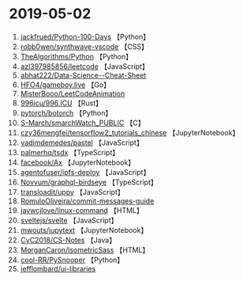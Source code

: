 # 2019-05-02

1. [jackfrued/Python-100-Days](https://github.com/jackfrued/Python-100-Days) 【Python】
2. [robb0wen/synthwave-vscode](https://github.com/robb0wen/synthwave-vscode) 【CSS】
3. [TheAlgorithms/Python](https://github.com/TheAlgorithms/Python) 【Python】
4. [azl397985856/leetcode](https://github.com/azl397985856/leetcode) 【JavaScript】
5. [abhat222/Data-Science--Cheat-Sheet](https://github.com/abhat222/Data-Science--Cheat-Sheet) 
6. [HFO4/gameboy.live](https://github.com/HFO4/gameboy.live) 【Go】
7. [MisterBooo/LeetCodeAnimation](https://github.com/MisterBooo/LeetCodeAnimation) 
8. [996icu/996.ICU](https://github.com/996icu/996.ICU) 【Rust】
9. [pytorch/botorch](https://github.com/pytorch/botorch) 【Python】
10. [S-March/smarchWatch_PUBLIC](https://github.com/S-March/smarchWatch_PUBLIC) 【C】
11. [czy36mengfei/tensorflow2_tutorials_chinese](https://github.com/czy36mengfei/tensorflow2_tutorials_chinese) 【JupyterNotebook】
12. [vadimdemedes/pastel](https://github.com/vadimdemedes/pastel) 【JavaScript】
13. [palmerhq/tsdx](https://github.com/palmerhq/tsdx) 【TypeScript】
14. [facebook/Ax](https://github.com/facebook/Ax) 【JupyterNotebook】
15. [agentofuser/ipfs-deploy](https://github.com/agentofuser/ipfs-deploy) 【JavaScript】
16. [Novvum/graphql-birdseye](https://github.com/Novvum/graphql-birdseye) 【TypeScript】
17. [transloadit/uppy](https://github.com/transloadit/uppy) 【JavaScript】
18. [RomuloOliveira/commit-messages-guide](https://github.com/RomuloOliveira/commit-messages-guide) 
19. [jaywcjlove/linux-command](https://github.com/jaywcjlove/linux-command) 【HTML】
20. [sveltejs/svelte](https://github.com/sveltejs/svelte) 【JavaScript】
21. [mwouts/jupytext](https://github.com/mwouts/jupytext) 【JupyterNotebook】
22. [CyC2018/CS-Notes](https://github.com/CyC2018/CS-Notes) 【Java】
23. [MorganCaron/IsometricSass](https://github.com/MorganCaron/IsometricSass) 【HTML】
24. [cool-RR/PySnooper](https://github.com/cool-RR/PySnooper) 【Python】
25. [jefflombard/ui-libraries](https://github.com/jefflombard/ui-libraries) 
